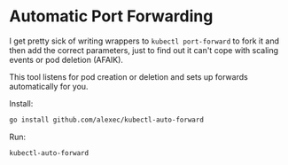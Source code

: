 # Automatic Port Forwarding

I get pretty sick of writing wrappers to `kubectl port-forward` to fork it and then add the correct parameters, just to find out it can't cope with scaling events or pod deletion (AFAIK).

This tool listens for pod creation or deletion and sets up forwards automatically for you.

Install:

```bash
go install github.com/alexec/kubectl-auto-forward
```

Run:

```bash
kubectl-auto-forward
```